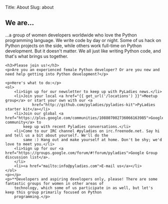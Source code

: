 Title: About
Slug: about


<article>
    <h2>We are...</h2>
    <p>...a group of women developers worldwide who love the Python programming language. We write code by day or night.
        Some of us hack on Python projects on the side, while others work full-time on Python development. But it
        doesn't matter. We all just like writing Python code, and that's what brings us together.</p>

    <h3>Please join us!</h3>
    <p>Are you an experienced female Python developer? Or are you new and need help getting into Python development?</p>

    <p>Here's what to do:</p>
    <ol>
        <li>Sign up for our newsletter to keep up with PyLadies news.</li>
        <li>Join your local <a href="{{ get_url('/locations') }}">Meetup group</a> or start your own with our <a
                href="http://github.com/pyladies/pyladies-kit">PyLadies starter kit</a></li>
        <li>Join our global <a href="https://plus.google.com/communities/108807002736066163985">Google+ community</a> to
            keep up with recent Pyladies conversations.</li>
        <li>Come to our IRC channel #pyladies on irc.freenode.net. Say hi and tell us a bit about yourself. We'll do the
            same :) Hang out and make yourself at home. Don't be shy; we'd love to meet you.</li>
        <li>Sign up for our <a href="https://groups.google.com/forum/#!forum/pyladies">Google Group discussion list</a>.
        </li>
        <li><a href="mailto:info@pyladies.com">E-mail us</a></li>
    </ol>
    <p></p>
    <p>**Developers and aspiring developers only, please! There are some fantastic groups for women in other areas of
        technology, which some of us participate in as well, but let's keep this group primarily focused on Python
        programming.</p>
</article>
